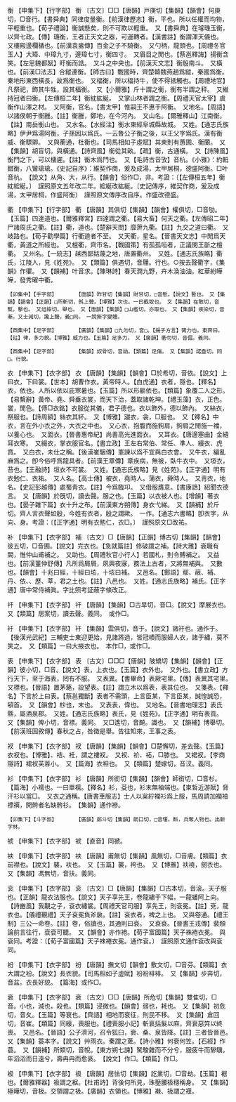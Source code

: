 <!-- { "loadSidebar": true } -->
衡	【申集下】【行字部】	衡	〔古文〕□□【唐韻】戸庚切【集韻】【韻會】何庚切，□音行。【書舜典】同律度量衡。【前漢律歷志】衡，平也。所以任權而均物，平輕重也。【荀子禮論】衡誠懸矣，則不可欺以輕重。　又【書舜典】在璿璣玉衡，以齊七政。【傳】璣衡，王者正天文之器，可運轉者。【漢書註】衡謂渾天儀也。　又樓殿邊欄楯也。【前漢袁盎傳】百金之子不騎衡。　又勺柄，龍頭也。【周禮冬官玉人】大璋、中璋九寸，邊璋七寸，衡四寸。　又眉目之閒也。【蔡邕釋誨】揚衡含笑。【左思魏都賦】盱衡而誥。　又斗之中央也。【前漢天文志】衡殷南斗。　又橫也。【前漢□法志】合縱連衡。【師古曰】戰國時，齊楚韓魏燕趙爲縱，秦國爲衡。秦地形東西橫長，故爲衡也。　又楅衡，所以楅持牛，使不得抵觸也。【周禮地官】凡祭祀，飾其牛牲，設其楅衡。　又【小爾雅】斤十謂之衡，衡有半謂之秤。　又維持冠者曰衡。【左傳桓二年】衡紞紘綖。　又掌山林者謂之衡。【周禮天官太宰】虞衡作山澤之材。　又阿衡，官名。【書太甲】惟嗣王不惠于阿衡。　又地名。【周語】以諸侯朝于衡雝。【註】衡雝，鄭地，在今河內。　又山名。【爾雅釋山】江南衡。【註】南岳衡山也。　又水名。【水經注】衡水東經阜城縣故城。　又姓。【通志氏族略】伊尹爲湯阿衡，子孫因以爲氏。一云魯公子衡之後，以王父字爲氏。漢有衡威、衡驃卿。　又與蘅通，杜衡也。【司馬相如子虛賦】其東則有蕙圃、衡蘭。　又【集韻】胡盲切。與橫通。【詩齊風】衡從其畝。【疏】衡，古通橫。　又【詩陳風】衡門之下，可以棲遲。【註】衡木爲門也。　又【毛詩古音攷】音杭。《小雅》：約軧錯衡，八鸞瑲瑲。《史記自序》：維契作商，爰及成湯，太甲居桐，德盛阿衡。□叶音杭。　【說文】从角、大，从行。【韻會】俗作□，非。考證：〔【左傳桓五年】衡紞綋綖。〕　謹照原文五年改二年。綋綖改紘綖。〔史記傳序，維契作商，爰及成湯，太甲居桐，作盛阿衡〕　謹照原文傳序改自序。作盛改德盛。 

衢	【申集下】【行字部】	衢	【唐韻】其俱切【集韻】【韻會】權俱切，□音劬。【玉篇】四達道也。【爾雅釋宮】四達謂之衢。【易大畜】何天之衢。【左傳昭二年】尸諸周氏之衢。【註】衢，道也。【楚辭天問】靡蓱九衢。【註】九交之道曰衢。　又岐路也。【荀子勸學篇】行衢道者不至。　又天衢，星名。【晉書天文志】中閒爲天衢，黃道之所經也。　又檀衢，齊市名。【戰國策】有孤孤咺者，正議閔王斮之檀衢。　又州名。【一統志】越西鄙姑蔑之地，唐置衢州。　又姓。【通志氏族略】衢氏，江陵人，見《姓苑》。　又【類篇】俱遇切，音屨。行也。○按去聲衢字，《集韻》作忂。　又【韻補】叶音求。【陳琳詩】春天潤九野，卉木渙油油。紅華紛皣皣，發秀曜中衢。

	【卯集中】【手字部】		【唐韻】昨甘切【集韻】財甘切，□音慙。【說文】暫也。　又【集韻】【韻會】【正韻】□所斬切，毿上聲。【博雅】次也。一曰截取也。　又【集韻】在敢切，音槧。擊也。　又俎紺切。舉也。　又【唐韻】【集韻】□山檻切。亦取也。　又【集韻】疾染切，音漸。又士減切，讒上聲。義□同。　一說摲字變體。

	【酉集中】【足字部】		【廣韻】【集韻】□九勿切，音□。【揚子方言】膐力也。東齊曰。【註】律，多力貌。【博雅】威力也。【玉篇】足多力。　又【廣韻】衢勿切，音倔。義同。

	【酉集中】【足字部】		【集韻】奴骨切，音訥。【類篇】足傷。　又【集韻】諾盍切。同□。行貌。

衣	【申集下】【衣字部】	衣	【唐韻】【集韻】【韻會】□於希切，音依。【說文】上曰衣，下曰裳。【世本】胡曹作衣。黃帝時人。【白虎通】衣者，隱也。【釋名】衣，依也。人所以依以庇寒暑也。【玉篇】所以形軀依也。【類篇】象覆二人之形。【易繫辭】黃帝、堯、舜垂衣裳，而天下治，蓋取諸乾坤。【禮玉藻】衣，正色。裳，閒色。【傅□衣銘】衣服從其儀，君子德也。衣以飾外，德以飾內。　又絲衣，祭服也。【詩周額】絲衣其紑。　又【博雅】寢衣，衾，□服也。　又【釋名】中衣，言在外小衣之外，大衣之中也。　又心衣，抱腹而施鉤肩，鉤肩之閒施一襠，以養心也。　又面衣。【晉書惠帝紀】尚書高光進面衣。　又耳衣。【唐邊塞曲】金縫耳衣寒。　又綴衣，掌衣服官名。【書立政】王左右常伯、常任、準人、綴衣、虎賁。　又白衣，未仕之稱。【後漢崔駰傳】憲諫以爲不宜與白衣會。　又牛衣，編亂麻爲之。卽今俗呼爲龍具者。【前漢王章傳】章疾病，無被，臥牛衣中。　又垣衣，苔也。【王融詩】垣衣不可裳。　又姓。【通志氏族略】見《姓苑》。【正字通】明有衣勉仁、衣祐。　又人名。【高士傳】被衣，堯時人。蒲衣，舜時人。　又靑衣，地名。【史記彭越傳】處蜀靑衣。【註】今爲臨卭。　又借服膺意。【書康誥】紹聞衣德言。　又【唐韻】於旣切，讀去聲。服之也。【玉篇】以衣被人也。【增韻】著衣也。【晏子雜下篇】衣十升之布。【前漢東方朔傳】身衣弋綈。　又【韻補】於斤切。齊人言衣聲如殷，今姓有衣者，殷之謂歟。　一作。【通志六書略】卽衣字，从向、身。考證：〔【正字通】明有衣勉仁，衣□。〕　謹照原文□改祐。 

补	【申集下】【衣字部】	補	〔古文〕□【唐韻】【正韻】博古切【集韻】【韻會】彼五切，□音圃。【說文】完衣也。【急就篇註】修破謂之補。【詩大雅】袞職有闕，惟仲山甫補之。　又助也。【周禮秋官小行人】若國札，則令賻補之。　又益也。【前漢董仲舒傳】凡所爲屑屑，夙興夜寐，務法上古者，又將無補與。　又數也。【韻會】十兆曰經，十經曰垓，十垓曰補。　又邑名。【鄭語】鄢、蔽、補、丹、依、、歷、莘，君之土也。【註】八邑也。　又姓。【通志氏族略】補氏。【正字通】唐中常侍補眞。字比照考証蔽字條改正。

衦	【申集下】【衣字部】	衦	【唐韻】【集韻】□古旱切，音□。【說文】摩展衣也。　又【類篇】居案切，讀去聲。義同。　或作□。

衧	【申集下】【衣字部】	衧	【集韻】雲俱切，音于。【說文】諸衧也。通作于。【後漢光武紀】三輔吏士東迎更始，見諸將過，皆冠幘而服婦人衣，諸于繡，莫不笑之。　又【類篇】一曰大掖衣也。　本作□，或作□。

表	【申集下】【衣字部】	表	〔古文〕□□□【唐韻】陂矯切【集韻】【韻會】【正韻】彼小切，□音。【說文】表，上衣也。【玉篇】衣外也。　又外也。【書立政】方行天下，至于海表，罔有不服。　又表異。【書畢命】表厥宅里。【傳】表異其宅里。　又標也。【晉語】置茅蕝，設望表。【註】謂立木以爲表，表其位也。　又箋表。【釋名】下言於上曰表。【蔡邕獨斷】表者不需頭，上言臣某，下言臣某，誠惶誠恐，頓首。　又【韻會】杪也，末也。　又表表，偉也。　又地名。【晉書地理志】表氏縣，屬酒泉郡。　又姓。【通志氏族略】表氏，見《姓苑》。【正字通】明有表貢。　又【集韻】俾小切，音褾。義同。　又□遙切，音飇。識也。　又【韻補】博舉切。【前漢班固敘傳】春秋之占，咎徵是舉。告往知來，王事之表。

衩	【申集下】【衣字部】	衩	【唐韻】【集韻】【韻會】□楚懈切，差去聲。【玉篇】衣衩也。【博雅】、袺、衽，謂之褸衩。　又衩、衸、袥，□膝也。　又裙衩。【李商隱詩】裙衩芙蓉小。　又【篇海】衣袒也。　又【類篇】楚嫁切，音汊。義同。

衫	【申集下】【衣字部】	衫	【唐韻】所銜切【集韻】【韻會】師銜切，□音杉。【篇海】小襦也。一曰單襦。【釋名】衫，芟也，衫末無袖端也。【束皙近游賦】脅汗衫以當□。　又衣之通稱。【唐書車服志】士人以枲紵襴衫爲上服，馬周請加襴袖褾襈，開骻者名缺骻衫。　【集韻】通作襂。

	【卯集下】【斗字部】		【廣韻】郞斗切【集韻】朗口切，□音塿。斢，兵奪人物也。出新字林。

裭	【申集下】【衣字部】	裭	【直音】同褫。

衭	【申集下】【衣字部】	衭	【唐韻】甫無切【集韻】風無切，□音膚。【類篇】衣前襟也。【說文】襲，衭也。　又【玉篇】襲，袴也。　又【博雅】衭襓，劒衣也。　又【集韻】馮無切，音扶。義同。

衮	【申集下】【衣字部】	衮	〔古文〕□【唐韻】【集韻】□古本切，音滚。天子服也。【正韻】龍衣法服也。【說文】天子享先王，卷龍繡于下幅，一龍蟠阿上向。【詩豳風】我覯之子，袞衣繡裳。【周禮天官司服】享先王，則袞冕。【註】兗，龍衣也。【儀禮覲禮】天子袞冕負斧扆。【註】袞衣者，裨之上也。　又與卷通。【禮王制】三公一命卷。【註】卷，俗讀也，其通則曰袞。　又袞袞。【晉書王戎傳】裴頠論前言往行，袞袞可聽。　又【韻會】亦作裷。【荀子富國篇】天子袾裷衣冕。　與袞同。考證：〔【荀子富國篇】天子袾裷衣冕。通作袞。〕　謹照原文通作袞改與袞同。 

衯	【申集下】【衣字部】	衯	【唐韻】撫文切【韻會】敷文切，□音芬。【類篇】衣大謂之衯。【說文】長衣貌。【司馬相如子虛賦】衯衯裶裶。　又【集韻】步奔切，音盆。衣長好貌。　【篇海】或作□。

衰	【申集下】【衣字部】	衰	〔古文〕□□【唐韻】所危切【集韻】雙隹切，□音。小也，減也，殺也。【類篇】浸微也。【韻會】弱也，耗也。　又【集韻】初危切，音夂。【玉篇】等衰也。【齊語】相地而衰征，則民不移。　又【集韻】倉回切，音崔。【類篇】同縗，喪服也。【禮喪服小記】斬衰括髮以麻，齊衰惡筓以終喪。　又邑名。【晉語】公子濟河，召令狐臼，衰、桑、泉皆降。【註】三者皆晉邑。　又【集韻】蓑本字。【說文】艸雨衣。秦謂之萆。【詩小雅】何衰何笠。【石經】作蓑。　又【韻補】所類切，音帨。【東方朔七諫】駑駿雜而不分兮，服疲牛而驂驥。年滔滔而日遠兮，壽冉冉而愈衰。　【說文】作□。【類篇】作□。

衱	【申集下】【衣字部】	衱	【唐韻】居怯切【集韻】訖業切，□音劫。【玉篇】裾也。【爾雅釋器】衱謂之裾。【杜甫詩】背後何所見，珠壓腰衱穩稱身。　又【集韻】極曄切，音极。交領謂之衱。【廣韻】衣領也。【博雅】襋、衱謂之褗。

